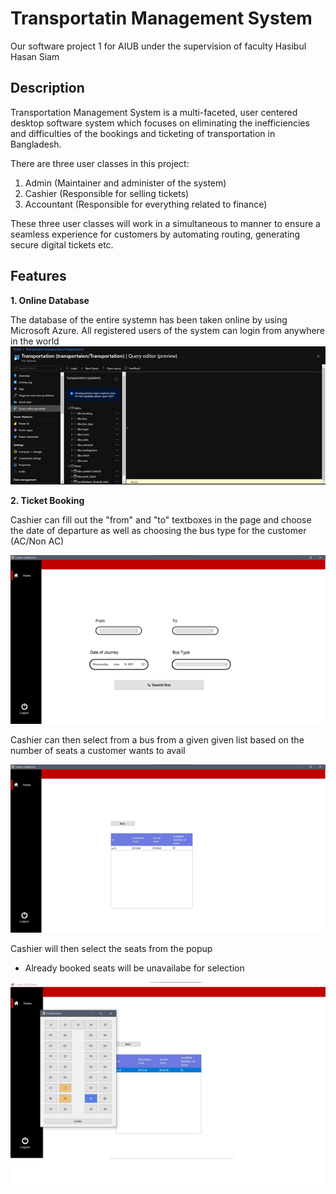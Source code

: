 # Transportatin Management System
Our software project 1 for AIUB under the supervision of faculty Hasibul Hasan Siam


## Description
Transportation Management System is a multi-faceted, user centered desktop software system which focuses on eliminating the inefficiencies and difficulties of the bookings and ticketing of transportation in Bangladesh.

There are three user classes in this project:
1.	Admin (Maintainer and administer of the system)
2.	Cashier (Responsible for selling tickets)
3.	Accountant (Responsible for everything related to finance)

These three user classes will work in a simultaneous to manner to ensure a seamless experience for customers by automating routing, generating secure digital tickets etc.


## Features

**1. Online Database**

The database of the entire systemn has been taken online by using Microsoft Azure. All registered users of the system can login from anywhere in the world 
![Azure Online Database Screenshot](Readme%20attachments/Online%20db.png)


**2. Ticket Booking**

Cashier can fill out the "from" and "to" textboxes in the page and choose the date of departure as well as choosing the bus type for the customer (AC/Non AC)

![](Readme%20attachments/CashierDashboard.png)

Cashier can then select from a bus from a given  given list based on the number of seats a customer wants to avail

![](Readme%20attachments/CashierDashboard2.png)

Cashier will then select the seats from the popup

- Already booked seats will be unavailabe for selection

![](Readme%20attachments/CashierDashboard3.png)

